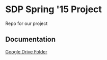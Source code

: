 # SDP Spring '15 Project

Repo for our project

## Documentation
[Google Drive Folder](https://drive.google.com/drive/folders/0BzxRdBrzgiQMfnNSMFZHZnFBTUlPWUNfUWxVWXJEU3RZWDkwaGVyWlRiNTcxRmxRY0s5aE0)
